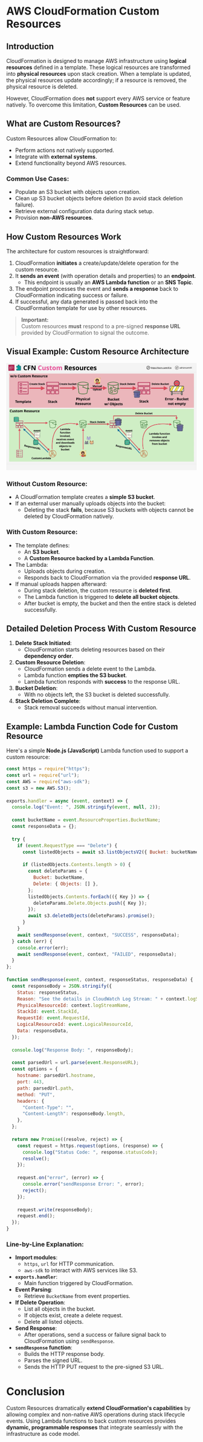 # AWS CloudFormation Custom Resources

## Introduction

CloudFormation is designed to manage AWS infrastructure using **logical resources** defined in a template. These logical resources are transformed into **physical resources** upon stack creation. When a template is updated, the physical resources update accordingly; if a resource is removed, the physical resource is deleted.

However, CloudFormation does **not** support every AWS service or feature natively. To overcome this limitation, **Custom Resources** can be used.

## What are Custom Resources?

Custom Resources allow CloudFormation to:

- Perform actions not natively supported.
- Integrate with **external systems**.
- Extend functionality beyond AWS resources.

### Common Use Cases:

- Populate an S3 bucket with objects upon creation.
- Clean up S3 bucket objects before deletion (to avoid stack deletion failure).
- Retrieve external configuration data during stack setup.
- Provision **non-AWS resources**.

## How Custom Resources Work

The architecture for custom resources is straightforward:

1. CloudFormation **initiates** a create/update/delete operation for the custom resource.
2. It **sends an event** (with operation details and properties) to an **endpoint**.
   - This endpoint is usually an **AWS Lambda function** or an **SNS Topic**.
3. The endpoint processes the event and **sends a response** back to CloudFormation indicating success or failure.
4. If successful, any data generated is passed back into the CloudFormation template for use by other resources.

> **Important:**  
> Custom resources **must** respond to a pre-signed **response URL** provided by CloudFormation to signal the outcome.

## Visual Example: Custom Resource Architecture

![alt text](./Images/image-26.png)

### Without Custom Resource:

- A CloudFormation template creates a **simple S3 bucket**.
- If an external user manually uploads objects into the bucket:
  - Deleting the stack **fails**, because S3 buckets with objects cannot be deleted by CloudFormation natively.

### With Custom Resource:

- The template defines:
  - An **S3 bucket**.
  - A **Custom Resource backed by a Lambda Function**.
- The Lambda:
  - Uploads objects during creation.
  - Responds back to CloudFormation via the provided **response URL**.
- If manual uploads happen afterward:
  - During stack deletion, the custom resource is **deleted first**.
  - The Lambda function is triggered to **delete all bucket objects**.
  - After bucket is empty, the bucket and then the entire stack is deleted successfully.

## Detailed Deletion Process With Custom Resource

1. **Delete Stack Initiated**:
   - CloudFormation starts deleting resources based on their **dependency order**.
2. **Custom Resource Deletion**:
   - CloudFormation sends a delete event to the Lambda.
   - Lambda function **empties the S3 bucket**.
   - Lambda function responds with **success** to the response URL.
3. **Bucket Deletion**:
   - With no objects left, the S3 bucket is deleted successfully.
4. **Stack Deletion Complete**:
   - Stack removal succeeds without manual intervention.

## Example: Lambda Function Code for Custom Resource

Here's a simple **Node.js (JavaScript)** Lambda function used to support a custom resource:

```javascript
const https = require("https");
const url = require("url");
const AWS = require("aws-sdk");
const s3 = new AWS.S3();

exports.handler = async (event, context) => {
  console.log("Event: ", JSON.stringify(event, null, 2));

  const bucketName = event.ResourceProperties.BucketName;
  const responseData = {};

  try {
    if (event.RequestType === "Delete") {
      const listedObjects = await s3.listObjectsV2({ Bucket: bucketName }).promise();

      if (listedObjects.Contents.length > 0) {
        const deleteParams = {
          Bucket: bucketName,
          Delete: { Objects: [] },
        };
        listedObjects.Contents.forEach(({ Key }) => {
          deleteParams.Delete.Objects.push({ Key });
        });
        await s3.deleteObjects(deleteParams).promise();
      }
    }
    await sendResponse(event, context, "SUCCESS", responseData);
  } catch (err) {
    console.error(err);
    await sendResponse(event, context, "FAILED", responseData);
  }
};

function sendResponse(event, context, responseStatus, responseData) {
  const responseBody = JSON.stringify({
    Status: responseStatus,
    Reason: "See the details in CloudWatch Log Stream: " + context.logStreamName,
    PhysicalResourceId: context.logStreamName,
    StackId: event.StackId,
    RequestId: event.RequestId,
    LogicalResourceId: event.LogicalResourceId,
    Data: responseData,
  });

  console.log("Response Body: ", responseBody);

  const parsedUrl = url.parse(event.ResponseURL);
  const options = {
    hostname: parsedUrl.hostname,
    port: 443,
    path: parsedUrl.path,
    method: "PUT",
    headers: {
      "Content-Type": "",
      "Content-Length": responseBody.length,
    },
  };

  return new Promise((resolve, reject) => {
    const request = https.request(options, (response) => {
      console.log("Status Code: ", response.statusCode);
      resolve();
    });

    request.on("error", (error) => {
      console.error("sendResponse Error: ", error);
      reject();
    });

    request.write(responseBody);
    request.end();
  });
}
```

### Line-by-Line Explanation:

- **Import modules**:
  - `https`, `url` for HTTP communication.
  - `aws-sdk` to interact with AWS services like S3.
- **`exports.handler`**:
  - Main function triggered by CloudFormation.
- **Event Parsing**:
  - Retrieve `BucketName` from event properties.
- **If Delete Operation**:
  - List all objects in the bucket.
  - If objects exist, create a delete request.
  - Delete all listed objects.
- **Send Response**:
  - After operations, send a success or failure signal back to CloudFormation using `sendResponse`.
- **`sendResponse` function**:
  - Builds the HTTP response body.
  - Parses the signed URL.
  - Sends the HTTP PUT request to the pre-signed S3 URL.

# Conclusion

Custom Resources dramatically **extend CloudFormation's capabilities** by allowing complex and non-native AWS operations during stack lifecycle events. Using Lambda functions to back custom resources provides **dynamic, programmable responses** that integrate seamlessly with the infrastructure as code model.

